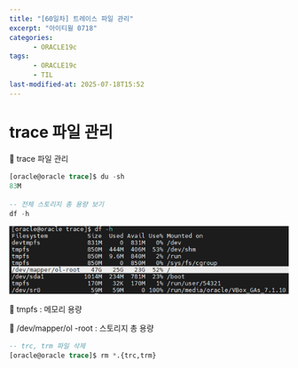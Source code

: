 ```yaml
---
title: "[60일차] 트레이스 파일 관리"
excerpt: "아이티윌 0718"
categories:
      - ORACLE19c
tags:
      - ORACLE19c
      - TIL
last-modified-at: 2025-07-18T15:52
---
```


# trace 파일 관리

📍 trace 파일 관리

```sql
[oracle@oracle trace]$ du -sh
83M 

-- 전체 스토리지 총 용량 보기
df -h
```

![image.png](/assets/20250718/1.png)

📍 tmpfs : 메모리 용량

📍 /dev/mapper/ol -root :  스토리지 총 용량

```sql
-- trc, trm 파일 삭제
[oracle@oracle trace]$ rm *.{trc,trm}
```